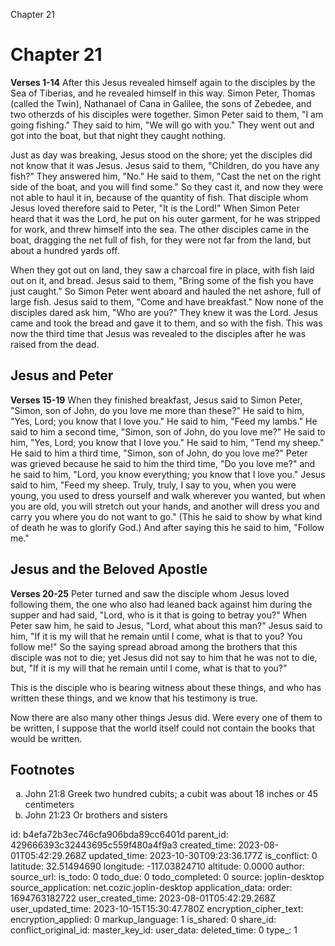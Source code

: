 Chapter 21

# Chapter 21
**Verses 1-14**
After this Jesus revealed himself again to the disciples by the Sea of Tiberias, and he revealed himself in this way. Simon Peter, Thomas (called the Twin), Nathanael of Cana in Galilee, the sons of Zebedee, and two otherzds of his disciples were together. Simon Peter said to them, "I am going fishing." They said to him, "We will go with you." They went out and got into the boat, but that night they caught nothing.

Just as day was breaking, Jesus stood on the shore; yet the disciples did not know that it was Jesus. Jesus said to them, "Children, do you have any fish?" They answered him, "No." He said to them, "Cast the net on the right side of the boat, and you will find some." So they cast it, and now they were not able to haul it in, because of the quantity of fish. That disciple whom Jesus loved therefore said to Peter, "It is the Lord!" When Simon Peter heard that it was the Lord, he put on his outer garment, for he was stripped for work, and threw himself into the sea. The other disciples came in the boat, dragging the net full of fish, for they were not far from the land, but about a hundred yards off.

When they got out on land, they saw a charcoal fire in place, with fish laid out on it, and bread. Jesus said to them, "Bring some of the fish you have just caught." So Simon Peter went aboard and hauled the net ashore, full of large fish. Jesus said to them, "Come and have breakfast." Now none of the disciples dared ask him, "Who are you?" They knew it was the Lord. Jesus came and took the bread and gave it to them, and so with the fish. This was now the third time that Jesus was revealed to the disciples after he was raised from the dead.

## Jesus and Peter
**Verses 15-19**
When they finished breakfast, Jesus said to Simon Peter, "Simon, son of John, do you love me more than these?" He said to him, "Yes, Lord; you know that I love you." He said to him, "Feed my lambs." He said to him a second time, "Simon, son of John, do you love me?" He said to him, "Yes, Lord; you know that I love you." He said to him, "Tend my sheep." He said to him a third time, "Simon, son of John, do you love me?" Peter was grieved because he said to him the third time, "Do you love me?" and he said to him, "Lord, you know everything; you know that I love you." Jesus said to him, "Feed my sheep. Truly, truly, I say to you, when you were young, you used to dress yourself and walk wherever you wanted, but when you are old, you will stretch out your hands, and another will dress you and carry you where you do not want to go." (This he said to show by what kind of death he was to glorify God.) And after saying this he said to him, "Follow me."

## Jesus and the Beloved Apostle
**Verses 20-25**
Peter turned and saw the disciple whom Jesus loved following them, the one who also had leaned back against him during the supper and had said, "Lord, who is it that is going to betray you?" When Peter saw him, he said to Jesus, "Lord, what about this man?" Jesus said to him, "If it is my will that he remain until I come, what is that to you? You follow me!" So the saying spread abroad among the brothers that this disciple was not to die; yet Jesus did not say to him that he was not to die, but, "If it is my will that he remain until I come, what is that to you?"

This is the disciple who is bearing witness about these things, and who has written these things, and we know that his testimony is true.

Now there are also many other things Jesus did. Were every one of them to be written, I suppose that the world itself could not contain the books that would be written.

## Footnotes

<ol type='a'>
	<li>John 21:8 Greek two hundred cubits; a cubit was about 18 inches or 45 centimeters</li>
	<li>John 21:23 Or brothers and sisters</li>
</ol>


id: b4efa72b3ec746cfa906bda89cc6401d
parent_id: 429666393c32443695c559f480a4f9a3
created_time: 2023-08-01T05:42:29.268Z
updated_time: 2023-10-30T09:23:36.177Z
is_conflict: 0
latitude: 32.51494690
longitude: -117.03824710
altitude: 0.0000
author: 
source_url: 
is_todo: 0
todo_due: 0
todo_completed: 0
source: joplin-desktop
source_application: net.cozic.joplin-desktop
application_data: 
order: 1694763182722
user_created_time: 2023-08-01T05:42:29.268Z
user_updated_time: 2023-10-15T15:30:47.780Z
encryption_cipher_text: 
encryption_applied: 0
markup_language: 1
is_shared: 0
share_id: 
conflict_original_id: 
master_key_id: 
user_data: 
deleted_time: 0
type_: 1